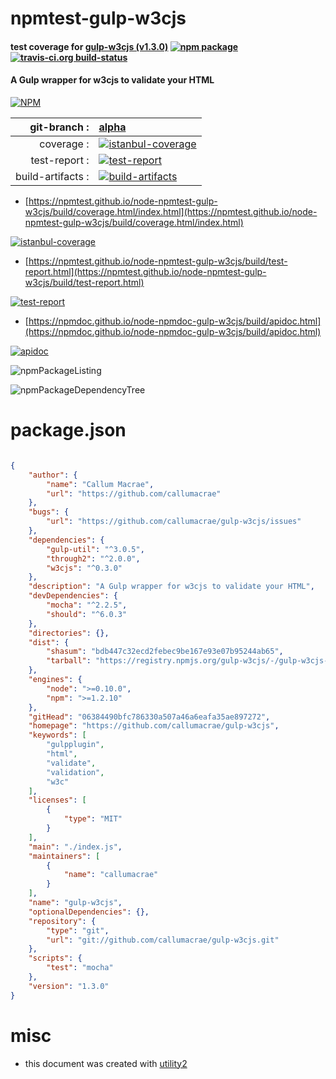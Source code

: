 # npmtest-gulp-w3cjs

#### test coverage for  [gulp-w3cjs (v1.3.0)](https://github.com/callumacrae/gulp-w3cjs)  [![npm package](https://img.shields.io/npm/v/npmtest-gulp-w3cjs.svg?style=flat-square)](https://www.npmjs.org/package/npmtest-gulp-w3cjs) [![travis-ci.org build-status](https://api.travis-ci.org/npmtest/node-npmtest-gulp-w3cjs.svg)](https://travis-ci.org/npmtest/node-npmtest-gulp-w3cjs)

#### A Gulp wrapper for w3cjs to validate your HTML

[![NPM](https://nodei.co/npm/gulp-w3cjs.png?downloads=true&downloadRank=true&stars=true)](https://www.npmjs.com/package/gulp-w3cjs)

| git-branch : | [alpha](https://github.com/npmtest/node-npmtest-gulp-w3cjs/tree/alpha)|
|--:|:--|
| coverage : | [![istanbul-coverage](https://npmtest.github.io/node-npmtest-gulp-w3cjs/build/coverage.badge.svg)](https://npmtest.github.io/node-npmtest-gulp-w3cjs/build/coverage.html/index.html)|
| test-report : | [![test-report](https://npmtest.github.io/node-npmtest-gulp-w3cjs/build/test-report.badge.svg)](https://npmtest.github.io/node-npmtest-gulp-w3cjs/build/test-report.html)|
| build-artifacts : | [![build-artifacts](https://npmtest.github.io/node-npmtest-gulp-w3cjs/glyphicons_144_folder_open.png)](https://github.com/npmtest/node-npmtest-gulp-w3cjs/tree/gh-pages/build)|

- [https://npmtest.github.io/node-npmtest-gulp-w3cjs/build/coverage.html/index.html](https://npmtest.github.io/node-npmtest-gulp-w3cjs/build/coverage.html/index.html)

[![istanbul-coverage](https://npmtest.github.io/node-npmtest-gulp-w3cjs/build/screenCapture.buildCi.browser.%252Ftmp%252Fbuild%252Fcoverage.lib.html.png)](https://npmtest.github.io/node-npmtest-gulp-w3cjs/build/coverage.html/index.html)

- [https://npmtest.github.io/node-npmtest-gulp-w3cjs/build/test-report.html](https://npmtest.github.io/node-npmtest-gulp-w3cjs/build/test-report.html)

[![test-report](https://npmtest.github.io/node-npmtest-gulp-w3cjs/build/screenCapture.buildCi.browser.%252Ftmp%252Fbuild%252Ftest-report.html.png)](https://npmtest.github.io/node-npmtest-gulp-w3cjs/build/test-report.html)

- [https://npmdoc.github.io/node-npmdoc-gulp-w3cjs/build/apidoc.html](https://npmdoc.github.io/node-npmdoc-gulp-w3cjs/build/apidoc.html)

[![apidoc](https://npmdoc.github.io/node-npmdoc-gulp-w3cjs/build/screenCapture.buildCi.browser.%252Ftmp%252Fbuild%252Fapidoc.html.png)](https://npmdoc.github.io/node-npmdoc-gulp-w3cjs/build/apidoc.html)

![npmPackageListing](https://npmtest.github.io/node-npmtest-gulp-w3cjs/build/screenCapture.npmPackageListing.svg)

![npmPackageDependencyTree](https://npmtest.github.io/node-npmtest-gulp-w3cjs/build/screenCapture.npmPackageDependencyTree.svg)



# package.json

```json

{
    "author": {
        "name": "Callum Macrae",
        "url": "https://github.com/callumacrae"
    },
    "bugs": {
        "url": "https://github.com/callumacrae/gulp-w3cjs/issues"
    },
    "dependencies": {
        "gulp-util": "^3.0.5",
        "through2": "^2.0.0",
        "w3cjs": "^0.3.0"
    },
    "description": "A Gulp wrapper for w3cjs to validate your HTML",
    "devDependencies": {
        "mocha": "^2.2.5",
        "should": "^6.0.3"
    },
    "directories": {},
    "dist": {
        "shasum": "bdb447c32ecd2febec9be167e93e07b95244ab65",
        "tarball": "https://registry.npmjs.org/gulp-w3cjs/-/gulp-w3cjs-1.3.0.tgz"
    },
    "engines": {
        "node": ">=0.10.0",
        "npm": ">=1.2.10"
    },
    "gitHead": "06384490bfc786330a507a46a6eafa35ae897272",
    "homepage": "https://github.com/callumacrae/gulp-w3cjs",
    "keywords": [
        "gulpplugin",
        "html",
        "validate",
        "validation",
        "w3c"
    ],
    "licenses": [
        {
            "type": "MIT"
        }
    ],
    "main": "./index.js",
    "maintainers": [
        {
            "name": "callumacrae"
        }
    ],
    "name": "gulp-w3cjs",
    "optionalDependencies": {},
    "repository": {
        "type": "git",
        "url": "git://github.com/callumacrae/gulp-w3cjs.git"
    },
    "scripts": {
        "test": "mocha"
    },
    "version": "1.3.0"
}
```



# misc
- this document was created with [utility2](https://github.com/kaizhu256/node-utility2)
